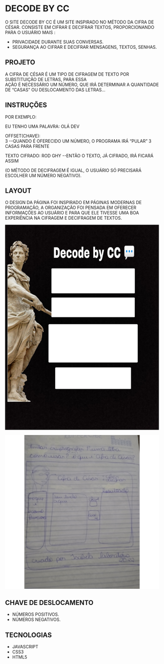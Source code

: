 # DECODE BY CC 
O SITE DECODE BY CC É UM SITE INSPIRADO NO MÉTODO DA CIFRA DE CÉSAR. 
CONSISTE EM CIFRAR E DECIFRAR TEXTOS, PROPORCIONANDO PARA O USUÁRIO MAIS : 
 
- PRIVACIDADE DURANTE SUAS CONVERSAS. 
- SEGURANÇA AO CIFRAR E DECIFRAR MENSAGENS, TEXTOS, SENHAS. 
 
 
 
## PROJETO 
A CIFRA DE CÉSAR É UM TIPO DE CIFRAGEM DE TEXTO POR SUBSTITUIÇÃO DE LETRAS, PARA ESSA  
AÇÃO É NECESSÁRIO UM NÚMERO, QUE IRÁ DETERMINAR A QUANTIDADE DE “CASAS” OU DESLOCAMENTO DAS LETRAS... 
 
 
 
## INSTRUÇÕES 
POR EXEMPLO: 
 
EU TENHO UMA PALAVRA: 
OLÁ DEV 
 
OFFSET(CHAVE):  
3 
--QUANDO É OFERECIDO UM NÚMERO, O PROGRAMA IRÁ “PULAR” 3 CASAS PARA FRENTE 
 
TEXTO CIFRADO: 
ROD GHY 
--ENTÃO O TEXTO, JÁ CIFRADO, IRÁ FICARÁ ASSIM  
 
(O MÉTODO DE DECIFRAGEM É IGUAL, O USUÁRIO SÓ PRECISARÁ ESCOLHER UM NÚMERO NEGATIVO). 
 
 
## LAYOUT 
O DESIGN DA PÁGINA FOI INSPIRADO EM PÁGINAS MODERNAS DE PROGRAMAÇÃO, A ORGANIZAÇÃO FOI PENSADA EM OFERECER INFORMAÇÕES AO USUÁRIO E PARA QUE ELE TIVESSE 
UMA BOA EXPERIÊNCIA NA CIFRAGEM E DECIFRAGEM DE TEXTOS. 

![layout do meu site](https://github.com/IsaSoaresFr/SAP007-cipher/blob/main/Layout.png)

![protótipo do meu site](https://github.com/IsaSoaresFr/SAP007-cipher/blob/main/Prot%C3%B3tipo.png)


 
## CHAVE DE DESLOCAMENTO 
- NÚMEROS POSITIVOS. 
- NÚMEROS NEGATIVOS.
 
## TECNOLOGIAS 
- JAVASCRIPT 
- CSS3 
- HTML5 
